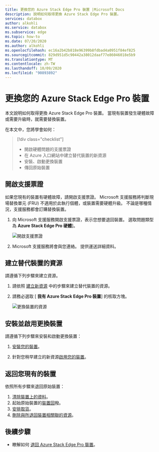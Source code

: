 ```yaml
---
title: 更換您的 Azure Stack Edge Pro 裝置 |Microsoft Docs
description: 說明如何取得更換 Azure Stack Edge Pro 裝置。
services: databox
author: alkohli
ms.service: databox
ms.subservice: edge
ms.topic: how-to
ms.date: 07/20/2020
ms.author: alkohli
ms.openlocfilehash: ec16a2b42b818e96399b8fdbad4a0951f84ef825
ms.sourcegitcommit: 829d951d5c90442a38012daaf77e86046018e5b9
ms.translationtype: MT
ms.contentlocale: zh-TW
ms.lasthandoff: 10/09/2020
ms.locfileid: "90893892"
---
```

# <a name="replace-your-azure-stack-edge-pro-device"></a>更換您的 Azure Stack Edge Pro 裝置

本文說明如何取得更換 Azure Stack Edge Pro 裝置。 當現有裝置發生硬體故障或需要升級時，就需要替換裝置。 


在本文中，您將學會如何：

> [!div class="checklist"]
>
> * 開啟硬體問題的支援票證
> * 在 Azure 入口網站中建立替代裝置的新資源
> * 安裝、啟動更換裝置
> * 傳回原始裝置

## <a name="open-a-support-ticket"></a>開啟支援票證

如果您現有的裝置有硬體故障，請開啟支援票證。 Microsoft 支援服務將判斷現場替換單元 (FRU) 不適用於此執行個體，或裝置需要硬體升級。 不論是哪種情況，支援服務都會訂購替換裝置。

1. 向 Microsoft 支援服務開啟支援票證，表示您想要退回裝置。 選取問題類型為 **Azure Stack Edge Pro 硬體**]。

    ![開啟支援票證](media/azure-stack-edge-replace-device/open-support-ticket-1.png)  

2. Microsoft 支援服務將會與您連絡。 提供運送詳細資料。
<!--3. If you need a return shipping box, you can request it. Answer **Yes** to the question **Need an empty box to return**.-->


## <a name="create-a-resource-for-replacement-device"></a>建立替代裝置的資源

請遵循下列步驟來建立資源。

1. 請依照 [建立新資源](azure-stack-edge-deploy-prep.md#create-a-new-resource) 中的步驟來建立替代裝置的資源。 

2. 請務必選取 [ **我有 Azure Stack Edge Pro 裝置**] 的核取方塊。 

    ![更換裝置的資源](media/azure-stack-edge-replace-device/replace-resource-1.png)  

## <a name="install-and-activate-the-replacement-device"></a>安裝並啟用更換裝置

請遵循下列步驟來安裝和啟動更換裝置：

1. [安裝您的裝置](azure-stack-edge-deploy-install.md)。

2. 針對您稍早建立的新資源[啟用您的裝置](azure-stack-edge-deploy-connect-setup-activate.md)。

## <a name="return-your-existing-device"></a>返回您現有的裝置

依照所有步驟來退回原始裝置：

1. [清除裝置上的資料](azure-stack-edge-return-device.md#erase-data-from-the-device)。
2. 起始原始裝置的[裝置回](azure-stack-edge-return-device.md#initiate-device-return)撥。
3. [安排取貨](azure-stack-edge-return-device.md#schedule-a-pickup)。
4. [刪除與所退回裝置相關聯的資源](azure-stack-edge-return-device.md#delete-the-resource)。


## <a name="next-steps"></a>後續步驟

- 瞭解如何 [退回 Azure Stack Edge Pro 裝置](azure-stack-edge-return-device.md)。
